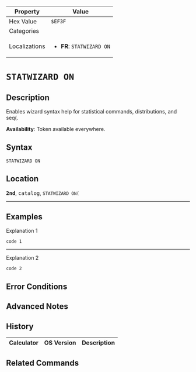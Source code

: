 | Property      | Value |
|---------------|-------|
| Hex Value     | `$EF3F`|
| Categories    | <ul></ul> |
| Localizations | <ul><li><b>FR</b>: `STATWIZARD ON`</li></ul> |

# `STATWIZARD ON`

## Description
Enables wizard syntax help for statistical commands, distributions, and seq(.


<b>Availability</b>: Token available everywhere.

## Syntax
`STATWIZARD ON`

## Location
<tt><kbd><b>2nd</b></kbd></tt>, <kbd>catalog</kbd>, `STATWIZARD ON(`
<hr>

## Examples

Explanation 1
```ti-basic
code 1
```
---
Explanation 2
```ti-basic
code 2
```

## Error Conditions


## Advanced Notes


## History
| Calculator | OS Version | Description |
|------------|------------|-------------|

## Related Commands

    